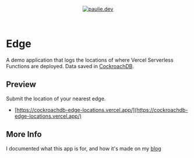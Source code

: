 <p align="center">
  <a href="https://cockroachdb-edge-locations.vercel.app/">
    <img alt="paulie.dev" src="https://cockroachdb-edge-locations.vercel.app/edge-open-graph-image.jpg" />
  </a>
</p>

<br />

# Edge

A demo application that logs the locations of where Vercel Serverless Functions are deployed. Data saved in
[CockroachDB](https://www.cockroachlabs.com/product/).

## Preview

Submit the location of your nearest edge.

- [https://cockroachdb-edge-locations.vercel.app/](https://cockroachdb-edge-locations.vercel.app/)

## More Info

I documented what this app is for, and how it's made on my
[blog](https://paulie.dev/posts/2023/02/cockroachlabs-interview-app/)
